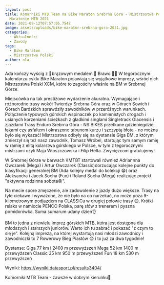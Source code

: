 ```yaml
---
layout: post
title: Komorniki MTB Team na Bike Maraton Srebrna Góra - Mistrzostwa Polski w
  Maratonie MTB 2021
date: 2021-09-12T07:57:05.754Z
image: assets/uploads/bike-maraton-srebrna-gora-2021.jpg
categories:
  - Aktualności
  - Zawody
tags:
  - Bike Maraton
  - Mistrzostwa Polski
author: ola
---
```

Ada kończy wyścig z 🥉brązowym medalem 🥉 Brawo 👏👏 W tegorocznym kalendarzu cyklu Bike Maraton pojawiają się wyjątkowe imprezy, wśród nich Mistrzostwa Polski XCM, które to zagościły właśnie na BM w Srebrnej Górze.
<!--break-->

Miejscówka na tak prestiżowe wydarzenie akuratna. Wymagające i różnorodne trasy wokół Twierdzy Srebrna Góra oraz w Górach Sowich i Górach Bardzkich sprawdziły zawodników w przeróżnych warunkach.  Połączenie typowych górskich wspinaczek po kamienistych drogach i usianych korzeniami ścieżkach z gładkimi singlami Singletrack Glacensis  i zjazdami Trasy Enduro Srebrna Góra - NS BIKES  przetkane gdzieniegdzie łąkami czy asfaltem i okraszone tabunem kurzu i szczyptą błota - no można było się wykazać! Mistrzostwa  odbyły się na dystansie Giga BM, z którym zmierzył się też nasz zawodnik, Tomasz Wróbel, startując tym samym ramię w ramię z elitą kolarstwa górskiego w Polsce, w tym z tegorocznymi mistrzami czyli Maja Włoszczowska i Filip Helta. Zwycięzcom gratulujemy! 

W Srebrnej Górze w barwach KMTBT startowali również Adriannna Owczarek (Mega) i Artur Owczarek (Classic)dorzucając kolejne punkty do klasyfikacji generalnej BM (Ada kolejny medal do kolekcji 😁) oraz Aleksandra i Jacek Socha (Fun) i Roland Socha (Mega) realizując projekt "aktywna rodzinna sobota😜". 

Na mecie spore zmęczenie, ale zadowolenie z jazdy dużo większe. Trasy na tyle ciekawe i wyważone, że nie było na co narzekać, no może poza 9-kilometrowym podjazdem na CLASSICu w drugiej połowie trasy 😉. Krótki relaks w namiocie PENCO Polska, parę słów z trenerem i pyszna pomidorówka. Suma sumarum udany dzień👌 

BM to jedna z niewielu imprez górskich MTB, która jest dostępna dla młodszych i starszych juniorów. Warto ich tu zabrać i pokazać "z czym to się je". Kolejną imprezą, na której wystartują nasi młodzi zawodnicy i zawodniczki to 7 Rowerowy Bieg Piastów 😊 i to już za dwa tygodnie!

Dystanse:
Giga 77 km i 2400 m przewyższeń
Mega 52 km 1400 m przewyższeń
Classic 35 km 950 m przewyższeń
Fun 18 km 530 m przewyższeń

Wyniki:
<https://wyniki.datasport.pl/results3404/>

Komorniki MTB Team - zawsze w dobrym kierunku🙂